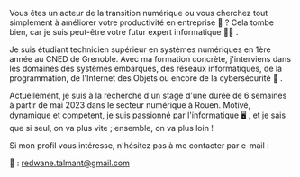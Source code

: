 Vous êtes un acteur de la transition numérique ou vous cherchez tout simplement à améliorer votre productivité en entreprise 🏢 ?
Cela tombe bien, car je suis peut-être votre futur expert informatique 👨‍💻 .

Je suis étudiant technicien supérieur en systèmes numériques en 1ère année au CNED de Grenoble.
Avec ma formation concrète, j'interviens dans les domaines des systèmes embarqués, des réseaux informatiques, de la programmation, de l'Internet des Objets ou encore de la cybersécurité 🤖 .

Actuellement, je suis à la recherche d'un stage d'une durée de 6 semaines à partir de mai 2023 dans le secteur numérique à Rouen. Motivé, dynamique et compétent, je suis passionné par l'informatique 🖥 , et je sais que si seul, on va plus vite ; ensemble, on va plus loin !

Si mon profil vous intéresse, n'hésitez pas à me contacter par e-mail :

📧 : redwane.talmant@gmail.com

